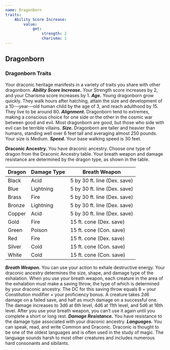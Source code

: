 ```yaml
---
name: Dragonborn
traits:
    Ability Score Increase:
        value:
            get:
                strength: 2
                charisma: 1
---
```


## Dragonborn

### Dragonborn Traits

Your draconic heritage manifests in a variety of traits you share with other dragonborn.
_**Ability Score Increase.**_ Your Strength score increases by 2, and your Charisma score increases by 1.
_**Age.**_ Young dragonborn grow quickly. They walk hours after hatching, attain the size and development of a 10-­‐‑year-­‐‑old human child by the age of 3, and reach adulthood by 15. They live to be around 80.
_**Alignment.**_ Dragonborn tend to extremes, making a conscious choice for one side or the other in the cosmic war between good and evil. Most dragonborn are good, but those who side with evil can be terrible villains.
_**Size.**_ Dragonborn are taller and heavier than humans, standing well over 6 feet tall and averaging almost 250 pounds. Your size is Medium.
_**Speed.**_ Your base walking speed is 30 feet.

**Draconic Ancestry.** You have draconic ancestry. Choose one type of dragon from the Draconic Ancestry table. Your breath weapon and damage resistance are determined by the dragon type, as shown in the table.

| Dragon | Damage Type | Breath Weapon                |
| ------ | ----------- | ---------------------------- |
| Black  | Acid        | 5 by 30 ft. line (Dex. save) |
| Blue   | Lightning   | 5 by 30 ft. line (Dex. save) |
| Brass  | Fire        | 5 by 30 ft. line (Dex. save) |
| Bronze | Lightning   | 5 by 30 ft. line (Dex. save) |
| Copper | Acid        | 5 by 30 ft. line (Dex. save) |
| Gold   | Fire        | 15 ft. cone (Dex. save)      |
| Green  | Poison      | 15 ft. cone (Con. save)      |
| Red    | Fire        | 15 ft. cone (Dex. save)      |
| Silver | Cold        | 15 ft. cone (Con. save)      |
| White  | Cold        | 15 ft. cone (Con. save)      |

_**Breath Weapon.**_ You can use your action to exhale destructive energy. Your draconic ancestry determines the size, shape, and damage type of the exhalation. When you use your breath weapon, each creature in the area of the exhalation must make a saving throw, the type of which is determined by your draconic ancestry. The DC for this saving throw equals 8 + your Constitution modifier + your proficiency bonus. A creature takes 2d6 damage on a failed save, and half as much damage on a successful one. The damage increases to 3d6 at 6th level, 4d6 at 11th level, and 5d6 at 16th level. After you use your breath weapon, you can’t use it again until you complete a short or long rest.
_**Damage Resistance.**_ You have resistance to the damage type associated with your draconic ancestry.
_**Languages.**_ You can speak, read, and write Common and Draconic. Draconic is thought to be one of the oldest languages and is often used in the study of magic. The language sounds harsh to most other creatures and includes numerous hard consonants and sibilants.
